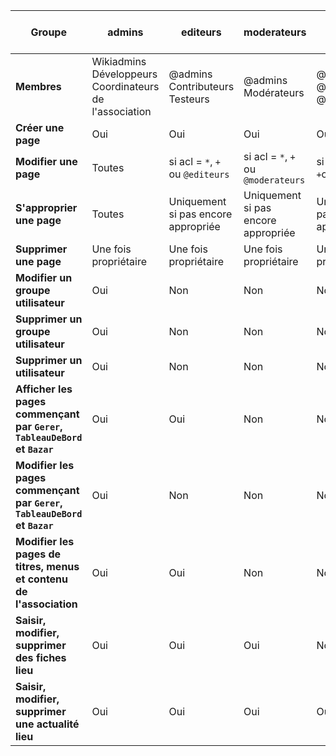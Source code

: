 

| Groupe                                                                    | admins                                                    | editeurs                            | moderateurs                         | Lieux    | utilisateur   connecté              | utilisateur  non connecté |
| ------------------------------------------------------------------------- | --------------------------------------------------------- | ----------------------------------- | ----------------------------------- | --- | ----------------------------------- | ------------------------- |
| **Membres**                                                               | Wikiadmins   Développeurs  Coordinateurs de l'association | @admins Contributeurs  Testeurs     | @admins  Modérateurs                | @admins  @editeurs  @moderateurs    |                                     |                           |
| **Créer une page**                                                        | Oui                                                       | Oui                                 | Oui                                 |  Oui   | Oui                                 | Oui                       |
| **Modifier une page**                                                     | Toutes                                                    | si acl = `*`, `+` ou `@editeurs`    | si acl = `*`, `+` ou `@moderateurs` |  si acl = `*` ou `+`ou `@Lieux`  | si acl = `*` ou `+`                 | uniquement si  acl = `*`  |
| **S'approprier une page**                                                 | Toutes                                                    | Uniquement si pas encore appropriée | Uniquement si pas encore appropriée | Uniquement si pas encore appropriée | Uniquement si pas encore appropriée | Non                       |
| **Supprimer une page**                                                    | Une fois propriétaire                                     | Une fois propriétaire               | Une fois propriétaire               | Une fois propriétaire    | Une fois propriétaire               | Non                       |
| **Modifier un groupe utilisateur**                                        | Oui                                                       | Non                                 | Non                                 | Non    | Non                                 | Non                       |
| **Supprimer un groupe utilisateur**                                       | Oui                                                       | Non                                 | Non                                 | Non    | Non                                 | Non                       |
| **Supprimer un utilisateur**                                              | Oui                                                       | Non                                 | Non                                 | Non    | Non                                 | Non                       |
| **Afficher les pages commençant par `Gerer`, `TableauDeBord` et `Bazar`** | Oui                                                       | Oui                                 | Non                                 | Non    | Non                                 | Non                       |
| **Modifier les pages commençant par `Gerer`, `TableauDeBord` et `Bazar`** | Oui                                                       | Non                                 | Non                                 | Non    | Non                                 | Non                       |
| **Modifier les pages de titres, menus et contenu de l'association**       | Oui                                                       | Oui                                 | Non                                 | Non    | Non                                 | Non                       |
| **Saisir, modifier, supprimer des fiches lieu**                           | Oui                                                       | Oui                                 | Oui                                 | Non    | Non                                 | Non                       |
| **Saisir, modifier, supprimer une actualité lieu**                           | Oui                                                       | Oui                                 | Oui                                 | Oui    | Non                                 | Non                       |